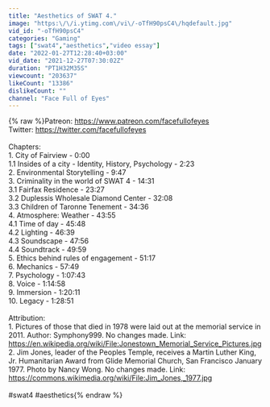 ```yaml
---
title: "Aesthetics of SWAT 4."
image: "https:\/\/i.ytimg.com\/vi\/-oTfH90psC4\/hqdefault.jpg"
vid_id: "-oTfH90psC4"
categories: "Gaming"
tags: ["swat4","aesthetics","video essay"]
date: "2022-01-27T12:28:40+03:00"
vid_date: "2021-12-27T07:30:02Z"
duration: "PT1H32M35S"
viewcount: "203637"
likeCount: "13386"
dislikeCount: ""
channel: "Face Full of Eyes"
---
```

{% raw %}Patreon: <a rel="nofollow" target="blank" href="https://www.patreon.com/facefullofeyes">https://www.patreon.com/facefullofeyes</a><br />Twitter: <a rel="nofollow" target="blank" href="https://twitter.com/facefullofeyes">https://twitter.com/facefullofeyes</a><br /><br />Chapters:<br />1. City of Fairview - 0:00<br />1.1 Insides of a city - Identity, History, Psychology - 2:23<br />2. Environmental Storytelling - 9:47<br />3. Criminality in the world of SWAT 4 - 14:31<br />3.1 Fairfax Residence - 23:27<br />3.2 Duplessis Wholesale Diamond Center - 32:08<br />3.3 Children of Taronne Tenement - 34:36<br />4. Atmosphere: Weather - 43:55<br />4.1 Time of day - 45:48<br />4.2 Lighting - 46:39 <br />4.3 Soundscape - 47:56 <br />4.4 Soundtrack - 49:59 <br />5. Ethics behind rules of engagement - 51:17 <br />6. Mechanics - 57:49 <br />7. Psychology - 1:07:43<br />8. Voice - 1:14:58 <br />9. Immersion - 1:20:11<br />10. Legacy - 1:28:51 <br /><br />Attribution: <br />1. Pictures of those that died in 1978 were laid out at the memorial service in 2011. Author: Symphony999. No changes made. Link: <a rel="nofollow" target="blank" href="https://en.wikipedia.org/wiki/File:Jonestown_Memorial_Service_Pictures.jpg">https://en.wikipedia.org/wiki/File:Jonestown_Memorial_Service_Pictures.jpg</a><br />2. Jim Jones, leader of the Peoples Temple, receives a Martin Luther King, Jr. Humanitarian Award from Glide Memorial Church, San Francisco January 1977. Photo by Nancy Wong. No changes made. Link: <a rel="nofollow" target="blank" href="https://commons.wikimedia.org/wiki/File:Jim_Jones,_1977.jpg">https://commons.wikimedia.org/wiki/File:Jim_Jones,_1977.jpg</a><br /><br />#swat4 #aesthetics{% endraw %}

